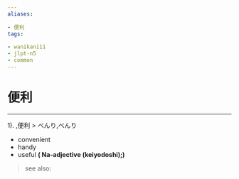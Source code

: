 ```yaml
---
aliases:
    
- 便利
tags:
    
- wanikani11
- jlpt-n5
- common
---
```


# 便利
---
1).
,便利 > べんり,べんり

- convenient
- handy
- useful
**( Na-adjective (keiyodoshi);)**
> see also: 
            